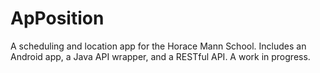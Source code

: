 # ApPosition

A scheduling and location app for the Horace Mann School. Includes an Android app, a Java API wrapper, and a RESTful API. A work in progress.